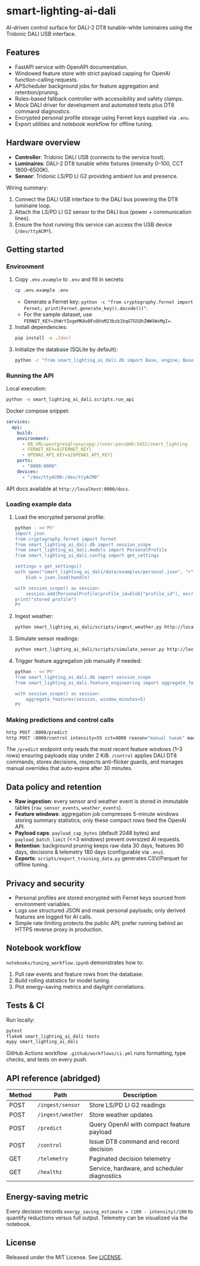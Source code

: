 # smart-lighting-ai-dali

AI-driven control surface for DALI-2 DT8 tunable-white luminaires using the Tridonic DALI USB interface.

## Features

- FastAPI service with OpenAPI documentation.
- Windowed feature store with strict payload capping for OpenAI function-calling requests.
- APScheduler background jobs for feature aggregation and retention/pruning.
- Rules-based fallback controller with accessibility and safety clamps.
- Mock DALI driver for development and automated tests plus DT8 command diagnostics.
- Encrypted personal profile storage using Fernet keys supplied via `.env`.
- Export utilities and notebook workflow for offline tuning.

## Hardware overview

- **Controller**: Tridonic DALI USB (connects to the service host).
- **Luminaires**: DALI-2 DT8 tunable white fixtures (intensity 0–100, CCT 1800–6500K).
- **Sensor**: Tridonic LS/PD LI G2 providing ambient lux and presence.

Wiring summary:

1. Connect the DALI USB interface to the DALI bus powering the DT8 luminaire loop.
2. Attach the LS/PD LI G2 sensor to the DALI bus (power + communication lines).
3. Ensure the host running this service can access the USB device (`/dev/ttyACM*`).

## Getting started

### Environment

1. Copy `.env.example` to `.env` and fill in secrets:
   ```bash
   cp .env.example .env
   ```
   - Generate a Fernet key: `python -c "from cryptography.fernet import Fernet; print(Fernet.generate_key().decode())"`.
   - For the sample dataset, use `FERNET_KEY=3hWrYIogeMKAoBFoQVoM23bzb1bqGTGSQhZWWSWxMgI=`.
2. Install dependencies:
   ```bash
   pip install -e .[dev]
   ```
3. Initialize the database (SQLite by default):
   ```bash
   python -c "from smart_lighting_ai_dali.db import Base, engine; Base.metadata.create_all(bind=engine)"
   ```

### Running the API

Local execution:
```bash
python -m smart_lighting_ai_dali.scripts.run_api
```

Docker compose snippet:
```yaml
services:
  api:
    build: .
    environment:
      - DB_URL=postgresql+psycopg://user:pass@db:5432/smart_lighting
      - FERNET_KEY=${FERNET_KEY}
      - OPENAI_API_KEY=${OPENAI_API_KEY}
    ports:
      - "8000:8000"
    devices:
      - "/dev/ttyACM0:/dev/ttyACM0"
```

API docs available at `http://localhost:8000/docs`.

### Loading example data

1. Load the encrypted personal profile:
   ```bash
   python - <<'PY'
   import json
   from cryptography.fernet import Fernet
   from smart_lighting_ai_dali.db import session_scope
   from smart_lighting_ai_dali.models import PersonalProfile
   from smart_lighting_ai_dali.config import get_settings

   settings = get_settings()
   with open("smart_lighting_ai_dali/data/examples/personal.json", "r", encoding="utf-8") as handle:
       blob = json.load(handle)

   with session_scope() as session:
       session.add(PersonalProfile(profile_id=blob["profile_id"], encrypted_payload=blob["encrypted_payload"]))
   print("stored profile")
   PY
   ```
2. Ingest weather:
   ```bash
   python smart_lighting_ai_dali/scripts/ingest_weather.py http://localhost:8000/ingest/weather smart_lighting_ai_dali/data/examples/weather.json
   ```
3. Simulate sensor readings:
   ```bash
   python smart_lighting_ai_dali/scripts/simulate_sensor.py http://localhost:8000/ingest/sensor smart_lighting_ai_dali/data/examples/sensors.csv
   ```
4. Trigger feature aggregation job manually if needed:
   ```bash
   python - <<'PY'
   from smart_lighting_ai_dali.db import session_scope
   from smart_lighting_ai_dali.feature_engineering import aggregate_features

   with session_scope() as session:
       aggregate_features(session, window_minutes=5)
   PY
   ```

### Making predictions and control calls

```bash
http POST :8000/predict
http POST :8000/control intensity=55 cct=4000 reason="manual tweak" manual_override:=true override_minutes:=30
```

The `/predict` endpoint only reads the most recent feature windows (1–3 rows) ensuring payloads stay under 2 KiB. `/control` applies DALI DT8 commands, stores decisions, respects anti-flicker guards, and manages manual overrides that auto-expire after 30 minutes.

## Data policy and retention

- **Raw ingestion**: every sensor and weather event is stored in immutable tables (`raw_sensor_events`, `weather_events`).
- **Feature windows**: aggregation job compresses 5-minute windows storing summary statistics; only these compact rows feed the OpenAI API.
- **Payload caps**: `payload_cap_bytes` (default 2048 bytes) and `payload_batch_limit` (<=3 windows) prevent oversized AI requests.
- **Retention**: background pruning keeps raw data 30 days, features 90 days, decisions & telemetry 180 days (configurable via `.env`).
- **Exports**: `scripts/export_training_data.py` generates CSV/Parquet for offline tuning.

## Privacy and security

- Personal profiles are stored encrypted with Fernet keys sourced from environment variables.
- Logs use structured JSON and mask personal payloads; only derived features are logged for AI calls.
- Simple rate limiting protects the public API; prefer running behind an HTTPS reverse proxy in production.

## Notebook workflow

`notebooks/tuning_workflow.ipynb` demonstrates how to:

1. Pull raw events and feature rows from the database.
2. Build rolling statistics for model tuning.
3. Plot energy-saving metrics and daylight correlations.

## Tests & CI

Run locally:
```bash
pytest
flake8 smart_lighting_ai_dali tests
mypy smart_lighting_ai_dali
```

GitHub Actions workflow `.github/workflows/ci.yml` runs formatting, type checks, and tests on every push.

## API reference (abridged)

| Method | Path | Description |
| ------ | ---- | ----------- |
| POST | `/ingest/sensor` | Store LS/PD LI G2 readings |
| POST | `/ingest/weather` | Store weather updates |
| POST | `/predict` | Query OpenAI with compact feature payload |
| POST | `/control` | Issue DT8 command and record decision |
| GET | `/telemetry` | Paginated decision telemetry |
| GET | `/healthz` | Service, hardware, and scheduler diagnostics |

## Energy-saving metric

Every decision records `energy_saving_estimate = (100 - intensity)/100` to quantify reductions versus full output. Telemetry can be visualized via the notebook.

## License

Released under the MIT License. See [LICENSE](LICENSE).
